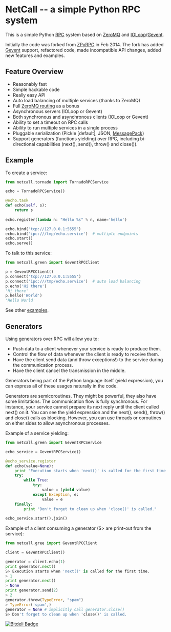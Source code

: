 # NetCall -- a simple Python RPC system

This is a simple Python [RPC](http://en.wikipedia.org/wiki/Remote_procedure_call)
system based on [ZeroMQ](http://zeromq.org/tutorials:dealer-and-router)
and [IOLoop](http://zeromq.github.io/pyzmq/api/generated/zmq.eventloop.ioloop.html#zmq.eventloop.ioloop.ZMQIOLoop)/[Gevent](http://www.gevent.org/).

Initially the code was forked from [ZPyRPC](https://github.com/ellisonbg/zpyrpc) in Feb 2014.
The fork has added [Gevent](http://www.gevent.org/) support, refactored code, made incompatible API changes,
added new features and examples.

## Feature Overview

* Reasonably fast
* Simple hackable code
* Really easy API
* Auto load balancing of multiple services (thanks to ZeroMQ)
* Full [ZeroMQ routing](http://zeromq.org/tutorials:dealer-and-router) as a bonus
* Asynchronous servers (IOLoop or Gevent)
* Both synchronous and asynchronous clients (IOLoop or Gevent)
* Ability to set a timeout on RPC calls
* Ability to run multiple services in a single process
* Pluggable serialization (Pickle [default], JSON, [MessagePack](http://msgpack.org/))
* Support generators (functions yielding) over RPC, including bi-directional capabilities (next(), send(), throw() and close()).

## Example

To create a service:

```python
from netcall.tornado import TornadoRPCService

echo = TornadoRPCService()

@echo.task
def echo(self, s):
    return s
    
echo.register(lambda n: "Hello %s" % n, name='hello')    

echo.bind('tcp://127.0.0.1:5555')
echo.bind('ipc:///tmp/echo.service')  # multiple endpoints
echo.start()
echo.serve()
```

To talk to this service:

```python
from netcall.green import GeventRPCClient

p = GeventRPCClient()
p.connect('tcp://127.0.0.1:5555')
p.connect('ipc:///tmp/echo.service')  # auto load balancing
p.echo('Hi there')
'Hi there'
p.hello('World')
'Hello World'
```

See other [examples](https://github.com/aglyzov/netcall/tree/master/examples).

## Generators

Using generators over RPC will allow you to:
* Push data to a client whenever your service is ready to produce them.
* Control the flow of data whenever the client is ready to receive them.
* Have the client send data (and throw exceptions!) to the service during the communication process.
* Have the client cancel the transmission in the middle.

Generators being part of the Python language itself (yield expression), you can express all of these usages naturally in the code.

Generators are semicoroutines. They might be powerful, they also have some limitations. The communication flow is fully synchronous. For instance, your service cannot prepare its next reply until the client called next() on it. You can see the yield expression and the next(), send(), throw() and close() calls as blocking. However, you can use threads or coroutines on either sides to allow asynchronous processes.

Example of a service yielding:

```python
from netcall.green import GeventRPCService

echo_service = GeventRPCService()

@echo_service.register
def echo(value=None):
    print "Execution starts when 'next()' is called for the first time."
    try:
        while True:
            try:
                value = (yield value)
            except Exception, e:
                value = e
    finally:
        print "Don't forget to clean up when 'close()' is called."
        
echo_service.start().join()
```

Example of a client consuming a generator (S> are print-out from the service):

```python
from netcall.gree import GeventRPCClient

client = GeventRPCClient()

generator = client.echo(1)
print generator.next()
S> Execution starts when 'next()' is called for the first time.
> 1
print generator.next()
> None
print generator.send(2)
> 2
generator.throw(TypeError, "spam")
> TypeError('spam',)
generator = None # implicitly call generator.close()
S> Don't forget to clean up when 'close()' is called.
```

[![Bitdeli Badge](https://d2weczhvl823v0.cloudfront.net/aglyzov/netcall/trend.png)](https://bitdeli.com/free "Bitdeli Badge")
